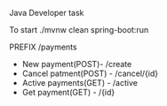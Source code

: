 Java Developer task

To start  ./mvnw clean spring-boot:run 



PREFIX /payments
- New payment(POST)- /create
- Cancel patment(POST) - /cancel/{id}
- Active payments(GET) - /active
- Get payment(GET) - /{id}
